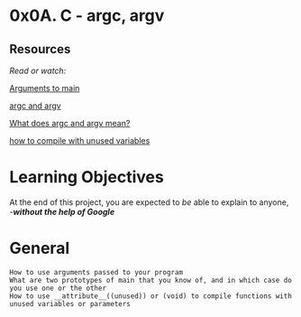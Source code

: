 # 0x0A. C - argc, argv

## Resources
*Read or watch:*

[Arguments to main](https://intranet.alxswe.com/rltoken/Jip_nI4tv2ybQZ-jV3fqJg)

[argc and argv](https://intranet.alxswe.com/rltoken/31aLwv8qsXuiUZrOk9Djqg)

[What does argc and argv mean?](https://intranet.alxswe.com/rltoken/A0pzqslB6Z3Y3OV3hJQ6Tw)

[how to compile with unused variables](https://intranet.alxswe.com/rltoken/MkOUE1ndq1UAx9Erk-AVbg)

# Learning Objectives
At the end of this project, you are expected to _be_ able to explain to anyone, -***without the help of Google***

# General

    How to use arguments passed to your program
    What are two prototypes of main that you know of, and in which case do you use one or the other
    How to use __attribute__((unused)) or (void) to compile functions with unused variables or parameters
